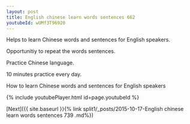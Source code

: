 ```yaml
---
layout: post
title: English chinese learn words sentences 662 
youtubeId: wUMf3T96920
---
```

 
 
Helps to learn Chinese words and sentences for English speakers.

Opportunitiy to repeat the words sentences. 

Practice Chinese language. 
 
10 minutes practice every day. 
 
How to learn Chinese words and sentences for English speakers 
 
{% include youtubePlayer.html id=page.youtubeId %}
 
 
[Next]({{ site.baseurl }}{% link  split1/_posts/2015-10-17-English chinese learn words sentences 739 .md%})
 

